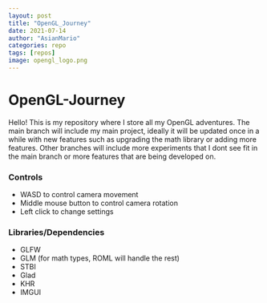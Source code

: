 ```yaml
---
layout: post
title: "OpenGL_Journey"
date: 2021-07-14
author: "AsianMario"
categories: repo
tags: [repos]
image: opengl_logo.png
---
```


# OpenGL-Journey

Hello! This is my repository where I store all my OpenGL adventures. The main branch will include my main project, ideally it will be updated once in a while with new features such as upgrading the math library or adding more features. Other branches will include more experiments that I dont see fit in the main branch or more features that are being developed on.

### Controls

- WASD to control camera movement
- Middle mouse button to control camera rotation
- Left click to change settings

### Libraries/Dependencies

- GLFW
- GLM (for math types, ROML will handle the rest)
- STBI
- Glad
- KHR
- IMGUI
